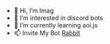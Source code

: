 - 👋 Hi, I’m Imag
- 👀 I’m interested in discord bots
- 🌱 I’m currently learning aoi.js
- 📫 Invite My Bot [Rabbit](https://dsc.gg/rabbitbot)
